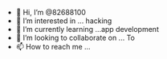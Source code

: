 - 👋 Hi, I’m @82688100
- 👀 I’m interested in ... hacking
- 🌱 I’m currently learning ...app development
- 💞️ I’m looking to collaborate on ... To 
- 📫 How to reach me ...

<!---
82688100/82688100 is a ✨ special ✨ repository because its `README.md` (this file) appears on your GitHub profile.
You can click the Preview link to take a look at your changes.
--->
